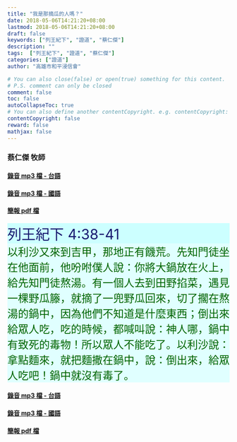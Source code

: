 ```yaml
---
title: "我是那摘瓜的人嗎？"
date: 2018-05-06T14:21:20+08:00
lastmod: 2018-05-06T14:21:20+08:00
draft: false
keywords: ["列王紀下", "證道", "蔡仁傑"]
description: ""
tags:  ["列王紀下", "證道", "蔡仁傑"]
categories: ["證道"]
author: "高雄市和平浸信會"

# You can also close(false) or open(true) something for this content.
# P.S. comment can only be closed
comment: false
toc: false
autoCollapseToc: true
# You can also define another contentCopyright. e.g. contentCopyright: "This is another copyright."
contentCopyright: false
reward: false
mathjax: false
---
```


### 蔡仁傑 牧師

#### [錄音 mp3 檔 - 台語](/mp3-s/s20180506t.mp3 "我是那摘瓜的人嗎？ - 台語")

#### [錄音 mp3 檔 - 國語](/mp3-s/s20180506c.mp3 "我是那摘瓜的人嗎？ - 國語")

#### [簡報 pdf 檔](/pdf-s/s20180506.pdf "我是那摘瓜的人嗎？")

<div style="background-color:#CCFFFF"><font size="6", color="#191970">
列王紀下 4:38-41
</font>
</div>

<div style="background-color:#E0FFFF"><font size="5", color="#006400">
以利沙又來到吉甲，那地正有饑荒。先知門徒坐在他面前，他吩咐僕人說：你將大鍋放在火上，給先知門徒熬湯。有一個人去到田野掐菜，遇見一棵野瓜籐，就摘了一兜野瓜回來，切了擱在熬湯的鍋中，因為他們不知道是什麼東西；倒出來給眾人吃，吃的時候，都喊叫說：神人哪，鍋中有致死的毒物！所以眾人不能吃了。以利沙說：拿點麵來，就把麵撒在鍋中，說：倒出來，給眾人吃吧！鍋中就沒有毒了。
</font>
</div>

#### [錄音 mp3 檔 - 台語](/mp3-s/s20180506t.mp3 "我是那摘瓜的人嗎？ - 台語")

#### [錄音 mp3 檔 - 國語](/mp3-s/s20180506c.mp3 "我是那摘瓜的人嗎？ - 國語")

#### [簡報 pdf 檔](/pdf-s/s20180506.pdf "我是那摘瓜的人嗎？")